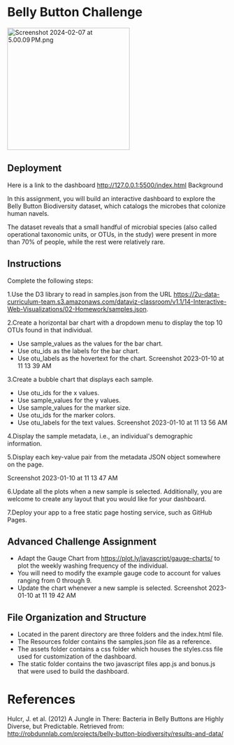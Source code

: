 # Belly Button Challenge

 <img width="280" alt="Screenshot 2024-02-07 at 5.00.09 PM.png" src="https://github.com/kaurn6538/belly-button-challenge">
   
   
## Deployment

Here is a link to the dashboard http://127.0.0.1:5500/index.html
Background

In this assignment, you will build an interactive dashboard to explore the Belly Button Biodiversity dataset, which catalogs the microbes that colonize human navels.

The dataset reveals that a small handful of microbial species (also called operational taxonomic units, or OTUs, in the study) were present in more than 70% of people, while the rest were relatively rare.

## Instructions

Complete the following steps:

1.Use the D3 library to read in samples.json from the URL https://2u-data-curriculum-team.s3.amazonaws.com/dataviz-classroom/v1.1/14-Interactive-Web-Visualizations/02-Homework/samples.json.

2.Create a horizontal bar chart with a dropdown menu to display the top 10 OTUs found in that individual.

*    Use sample_values as the values for the bar chart.
*    Use otu_ids as the labels for the bar chart.
*    Use otu_labels as the hovertext for the chart.
Screenshot 2023-01-10 at 11 13 39 AM

3.Create a bubble chart that displays each sample.

*    Use otu_ids for the x values.
*    Use sample_values for the y values.
*    Use sample_values for the marker size.
*    Use otu_ids for the marker colors.
*    Use otu_labels for the text values.
Screenshot 2023-01-10 at 11 13 56 AM

4.Display the sample metadata, i.e., an individual's demographic information.

5.Display each key-value pair from the metadata JSON object somewhere on the page.

Screenshot 2023-01-10 at 11 13 47 AM

6.Update all the plots when a new sample is selected. Additionally, you are welcome to create any layout that you would like for your dashboard.

7.Deploy your app to a free static page hosting service, such as GitHub Pages.

## Advanced Challenge Assignment

*    Adapt the Gauge Chart from https://plot.ly/javascript/gauge-charts/ to plot the weekly washing frequency of the individual.
*    You will need to modify the example gauge code to account for values ranging from 0 through 9.
*    Update the chart whenever a new sample is selected.
Screenshot 2023-01-10 at 11 19 42 AM

## File Organization and Structure

*    Located in the parent directory are three folders and the index.html file.
*    The Resources folder contains the samples.json file as a reference.
*    The assets folder contains a css folder which houses the styles.css file used for customization of the dashboard.
*    The static folder contains the two javascript files app.js and bonus.js that were used to build the dashboard.

# References

Hulcr, J. et al. (2012) A Jungle in There: Bacteria in Belly Buttons are Highly Diverse, but Predictable. Retrieved from: http://robdunnlab.com/projects/belly-button-biodiversity/results-and-data/

